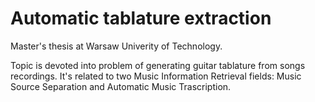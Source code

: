 # Automatic tablature extraction
Master's thesis at Warsaw Univerity of Technology. 

Topic is devoted into problem of generating guitar tablature from songs recordings. 
It's related to two Music Information Retrieval fields: Music Source Separation and Automatic Music Trascription.